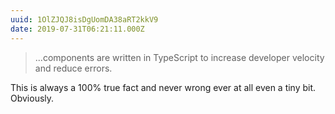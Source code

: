 ```yaml
---
uuid: 1OlZJQJ8isDgUomDA38aRT2kkV9
date: 2019-07-31T06:21:11.000Z
---
```


> ...components are written in TypeScript to increase developer velocity and reduce errors.

This is always a 100% true fact and never wrong ever at all even a tiny bit. Obviously.